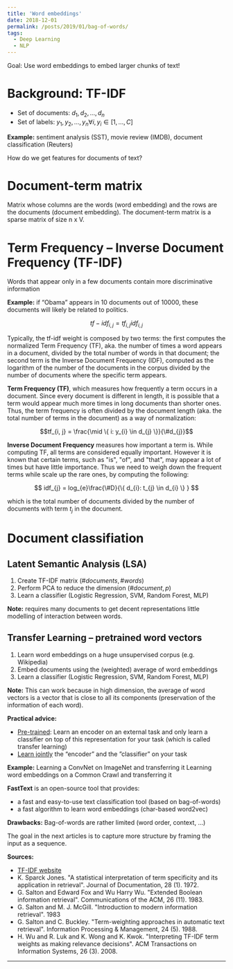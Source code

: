 ```yaml
---
title: 'Word embeddings'
date: 2018-12-01
permalink: /posts/2019/01/bag-of-words/
tags:
  - Deep Learning
  - NLP
---
```

Goal: Use word embeddings to embed larger chunks of text!

# Background: TF-IDF

- Set of documents: $d_{1}, d_{2},...,d_{n}$
- Set of labels: $y_{1}, y_{2},...,y_{n} \forall i, y_{i} \in [1,...,C]$

<b>Example:</b> sentiment analysis (SST), movie review (IMDB), document classification (Reuters)

How do we get features for documents of text?

# Document-term matrix

Matrix whose columns are the words (word embedding) and the rows are the documents (document embedding). The document-term matrix is a sparse matrix of size n x V.

# Term Frequency – Inverse Document Frequency (TF-IDF)

Words that appear only in a few documents contain more discriminative information

<b>Example:</b> if “Obama” appears in 10 documents out of 10000,
these documents will likely be related to politics.

$$
tf-idf_{i, j} = tf_{i, j} idf_{i, j}
$$

Typically, the tf-idf weight is composed by two terms: the first computes the normalized Term Frequency (TF), aka. the number of times a word appears in a document, divided by the total number of words in that document; the second term is the Inverse Document Frequency (IDF), computed as the logarithm of the number of the documents in the corpus divided by the number of documents where the specific term appears.

<b>Term Frequency (TF)</b>, which measures how frequently a term occurs in a document. Since every document is different in length, it is possible that a term would appear much more times in long documents than shorter ones. Thus, the term frequency is often divided by the document length (aka. the total number of terms in the document) as a way of normalization:

$$tf_{i, j} = \frac{\mid \{ i: y_{i} \in d_{j} \}}{\#d_{j}}$$

<b>Inverse Document Frequency</b> measures how important a term is. While computing TF, all terms are considered equally important. However it is known that certain terms, such as "is", "of", and "that", may appear a lot of times but have little importance. Thus we need to weigh down the frequent terms while scale up the rare ones, by computing the following:

$$
idf_{j} = log_{e}\frac{\#D}{\{ d_{i}: t_{j} \in d_{i} \} }
$$

which is the total number of documents divided by the number of documents with term $t_{j}$ in the document.

# Document classifiation

## Latent Semantic Analysis (LSA)

1. Create TF-IDF matrix $(\#documents, \#words)$
2. Perform PCA to reduce the dimension $(\#document, p)$
3. Learn a classifier (Logistic Regression, SVM, Random Forest, MLP)

<b>Note:</b> requires many documents to get decent representations little modelling of interaction between words.

## Transfer Learning – pretrained word vectors

1. Learn word embeddings on a huge unsupervised corpus (e.g. Wikipedia)
2. Embed documents using the (weighted) average of word embeddings
3. Learn a classifier (Logistic Regression, SVM, Random Forest, MLP)

<b>Note:</b> This can work because in high dimension, the average of word vectors is a vector that is close to all its components (preservation of the information of each word).

<b>Practical advice:</b>
- <u>Pre-trained</u>: Learn an encoder on an external task and only learn a classifier on top of this representation for your task (which is called transfer learning)
- <u>Learn jointly</u> the “encoder” and the ”classifier” on your task

<b>Example:</b>
Learning a ConvNet on ImageNet and transferring it
Learning word embeddings on a Common Crawl and transferring it

<b>FastText</b> is an open-source tool that provides:
- a fast and easy-to-use text classification tool (based on bag-of-words)
- a fast algorithm to learn word embeddings (char-based word2vec)

<b>Drawbacks:</b> Bag-of-words are rather limited (word order, context, …)

The goal in the next articles is to capture more structure by framing the input as a sequence.

<b>Sources:</b>
- [TF-IDF website](http://www.tfidf.com/)
- K. Sparck Jones. "A statistical interpretation of term specificity and its application in retrieval". Journal of Documentation, 28 (1). 1972.
- G. Salton and Edward Fox and Wu Harry Wu. "Extended Boolean information retrieval". Communications of the ACM, 26 (11). 1983.
- G. Salton and M. J. McGill. "Introduction to modern information retrieval". 1983
- G. Salton and C. Buckley. "Term-weighting approaches in automatic text retrieval". Information Processing & Management, 24 (5). 1988.
- H. Wu and R. Luk and K. Wong and K. Kwok. "Interpreting TF-IDF term weights as making relevance decisions". ACM Transactions on Information Systems, 26 (3). 2008.

------
